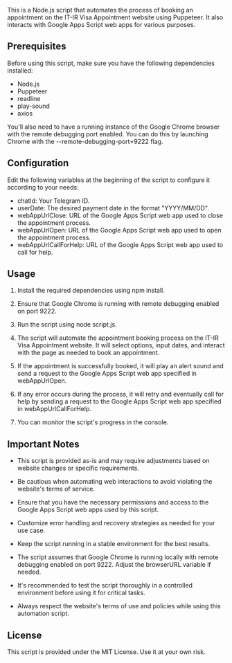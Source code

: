 
This is a Node.js script that automates the process of booking an appointment on the IT-IR Visa Appointment website using Puppeteer. It also interacts with Google Apps Script web apps for various purposes.

## Prerequisites
Before using this script, make sure you have the following dependencies installed:

- Node.js
- Puppeteer
- readline
- play-sound
- axios


You'll also need to have a running instance of the Google Chrome browser with the remote debugging port enabled. You can do this by launching Chrome with the --remote-debugging-port=9222 flag.

## Configuration
Edit the following variables at the beginning of the script to configure it according to your needs:

- chatId: Your Telegram ID.
- userDate: The desired payment date in the format "YYYY/MM/DD".
- webAppUrlClose: URL of the Google Apps Script web app used to close the appointment process.
- webAppUrlOpen: URL of the Google Apps Script web app used to open the appointment process.
- webAppUrlCallForHelp: URL of the Google Apps Script web app used to call for help.

## Usage

1. Install the required dependencies using npm install.

2. Ensure that Google Chrome is running with remote debugging enabled on port 9222.

3. Run the script using node script.js.

4. The script will automate the appointment booking process on the IT-IR Visa Appointment website. It will select options, input dates, and interact with the page as needed to book an appointment.

5. If the appointment is successfully booked, it will play an alert sound and send a request to the Google Apps Script web app specified in webAppUrlOpen.

6. If any error occurs during the process, it will retry and eventually call for help by sending a request to the Google Apps Script web app specified in webAppUrlCallForHelp.

7. You can monitor the script's progress in the console.

## Important Notes


- This script is provided as-is and may require adjustments based on website changes or specific requirements.

- Be cautious when automating web interactions to avoid violating the website's terms of service.

- Ensure that you have the necessary permissions and access to the Google Apps Script web apps used by this script.

- Customize error handling and recovery strategies as needed for your use case.

- Keep the script running in a stable environment for the best results.

- The script assumes that Google Chrome is running locally with remote debugging enabled on port 9222. Adjust the browserURL variable if needed.

- It's recommended to test the script thoroughly in a controlled environment before using it for critical tasks.

- Always respect the website's terms of use and policies while using this automation script.

## License

This script is provided under the MIT License. Use it at your own risk.
